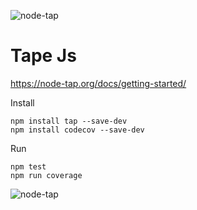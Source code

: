 ![node-tap](https://user-images.githubusercontent.com/1257048/103329048-d90c8600-4a39-11eb-8b7c-eb22f9e41496.gif)

#  Tape Js

https://node-tap.org/docs/getting-started/

Install

    npm install tap --save-dev
    npm install codecov --save-dev

Run

    npm test
    npm run coverage

![node-tap](https://user-images.githubusercontent.com/1257048/103329219-94351f00-4a3a-11eb-8405-c146ec2f0a26.gif)

